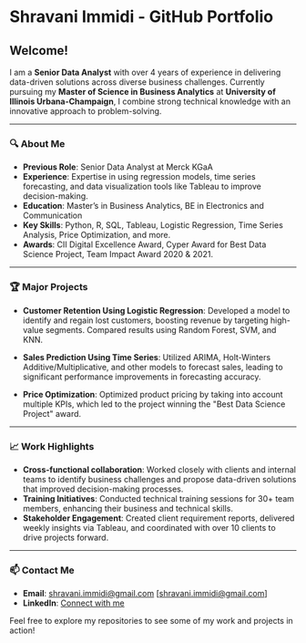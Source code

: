 # Shravani Immidi - GitHub Portfolio

## Welcome!

I am a **Senior Data Analyst** with over 4 years of experience in delivering data-driven solutions across diverse business challenges. Currently pursuing my **Master of Science in Business Analytics** at **University of Illinois Urbana-Champaign**, I combine strong technical knowledge with an innovative approach to problem-solving.

---

### 🔍 **About Me**
- **Previous Role**: Senior Data Analyst at Merck KGaA
- **Experience**: Expertise in using regression models, time series forecasting, and data visualization tools like Tableau to improve decision-making.
- **Education**: Master’s in Business Analytics, BE in Electronics and Communication
- **Key Skills**: Python, R, SQL, Tableau, Logistic Regression, Time Series Analysis, Price Optimization, and more.
- **Awards**: CII Digital Excellence Award, Cyper Award for Best Data Science Project, Team Impact Award 2020 & 2021.

---

### 🏆 **Major Projects**
- **Customer Retention Using Logistic Regression**: Developed a model to identify and regain lost customers, boosting revenue by targeting high-value segments. Compared results using Random Forest, SVM, and KNN.
  
- **Sales Prediction Using Time Series**: Utilized ARIMA, Holt-Winters Additive/Multiplicative, and other models to forecast sales, leading to significant performance improvements in forecasting accuracy.

- **Price Optimization**: Optimized product pricing by taking into account multiple KPIs, which led to the project winning the "Best Data Science Project" award.

---

### 📈 **Work Highlights**
- **Cross-functional collaboration**: Worked closely with clients and internal teams to identify business challenges and propose data-driven solutions that improved decision-making processes.
- **Training Initiatives**: Conducted technical training sessions for 30+ team members, enhancing their business and technical skills.
- **Stakeholder Engagement**: Created client requirement reports, delivered weekly insights via Tableau, and coordinated with over 10 clients to drive projects forward.

---

### 📫 **Contact Me**
- **Email**: shravani.immidi@gmail.com [shravani.immidi@gmail.com]
- **LinkedIn**: [Connect with me](https://www.linkedin.com)

Feel free to explore my repositories to see some of my work and projects in action!
